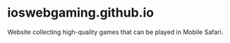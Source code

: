 # ioswebgaming.github.io
Website collecting high-quality games that can be played in Mobile Safari.
